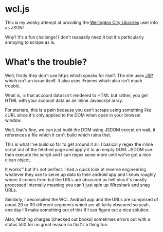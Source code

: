 # wcl.js

This is my wonky attempt at providing the [Wellington City Libraries](http://wcl.govt.nz) user info as JSON!

Why? It's a fun challenge! I don't reaaaally need it but it's particularly annoying to scrape as is.

# What's the trouble?

Well, firstly they don't use https which speaks for itself. The site uses [JSP](https://en.wikipedia.org/wiki/JavaServer_Pages) which isn't an issue itself. It also uses iFrames which also isn't much trouble.

What is, is that account data isn't rendered to HTML but rather, you get HTML with your account data as an inline Javascript array.

For starters, this is a pain because you can't scrape using something like cURL since it's only applied to the DOM when open in your browser window.

Well, that's fine, we can just build the DOM using JSDOM except oh wait, it references a file which it can't build which ruins that.

This is what I've build so far to get around it all. I basically regex the inline script out of the fetched page and apply it to an empty DOM. JSDOM can then execute the script and I can regex some more until we've got a nice clean object.

It works™ but it's not perfect. I had a quick look at reverse engineering whatever they use to serve up data to their android app and I know roughly where it comes from but the URLs are obscured as hell plus it's mostly processed internally meaning you can't just spin up Wireshark and snag URLs.

Similarly, I decompiled the WCL Android app and the URLs are comprised of about 20 or 30 different segments which are all fairly obscured so yeah, one day I'll make something out of this if I can figure out a nice solution.

Also, fetching charges (checked out books) sometimes errors out with a status 500 for no great reason so that's a thing too.